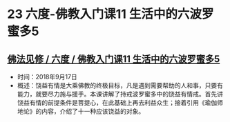 # 23 六度-佛教入门课11 生活中的六波罗蜜多5

## [佛法见修 / 六度 / 佛教入门课11 生活中的六波罗蜜多5](https://www.fohuifayu.com/index.php/huideng-jiangtang/fofa-jianxiu/liu-du/3303-l18086)

- 时间：2018年9月17日
- 概述：饶益有情是大乘佛教的终极目标，凡是遇到需要帮助的人和事，只要有能力，就要尽力施与援手。本课讲解了持戒波罗蜜多中的饶益有情戒。首先讲饶益有情的前提条件是菩提心，在此基础上再去利益众生；接着引用《瑜伽师地论》的内容，介绍了十一种应该饶益的对象。